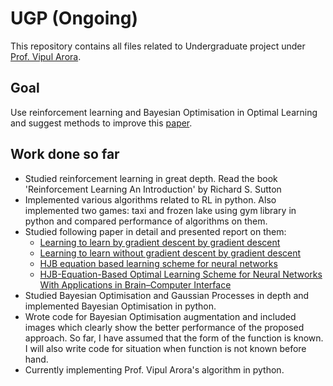 # UGP (Ongoing)
This repository contains all files related to Undergraduate project under [Prof. Vipul Arora](http://home.iitk.ac.in/~vipular/).
## Goal
Use reinforcement learning and Bayesian Optimisation in Optimal Learning and suggest methods to improve this [paper](https://ieeexplore.ieee.org/abstract/document/7966134).

## Work done so far
* Studied reinforcement learning in great depth. Read the book 'Reinforcement Learning An Introduction' by Richard S. Sutton
* Implemented various algorithms related to RL in python. Also implemented two games: taxi and frozen lake using gym library 
in python and compared performance of algorithms on them.
* Studied following paper in detail and presented report on them:
  * [Learning to learn by gradient descent by gradient descent](http://papers.nips.cc/paper/6460-learning-to-learn-by-gradient-descent-by-gradient-descent)
  * [Learning to learn without gradient descent by gradient descent](https://dl.acm.org/citation.cfm?id=3305459)
  * [HJB equation based learning scheme for neural networks](https://ieeexplore.ieee.org/abstract/document/7966134)
  * [HJB-Equation-Based Optimal Learning Scheme for Neural Networks With Applications in Brain–Computer Interface](https://ieeexplore.ieee.org/abstract/document/8437157)
* Studied Bayesian Optimisation and Gaussian Processes in depth and implemented Bayesian Optimisation in python.
* Wrote code for Bayesian Optimisation augmentation and included images which clearly show the better performance of the proposed approach. So far, I have assumed that the form of the function is known. I will also write code for situation when function is not known before hand.
* Currently implementing Prof. Vipul Arora's algorithm in python.
